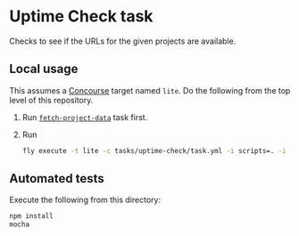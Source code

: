 # Uptime Check task

Checks to see if the URLs for the given projects are available.

## Local usage

This assumes a [Concourse](http://concourse.ci/) target named `lite`. Do the following from the top level of this repository.

1. Run [`fetch-project-data`](../fetch-project-data.yml) task first.
1. Run

    ```bash
    fly execute -t lite -c tasks/uptime-check/task.yml -i scripts=. -i projects-json=tmp
    ```

## Automated tests

Execute the following from this directory:

```bash
npm install
mocha
```

